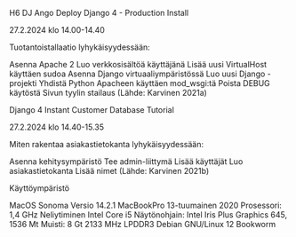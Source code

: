 H6 DJ Ango
Deploy Django 4 - Production Install

27.2.2024 klo 14.00-14.40

Tuotantoistallaatio lyhykäisyydessään:

Asenna Apache 2
Luo verkkosisältöä käyttäjänä
Lisää uusi VirtualHost käyttäen sudoa
Asenna Django virtuaaliympäristössä
Luo uusi Django -projekti
Yhdistä Python Apacheen käyttäen mod_wsgi:tä
Poista DEBUG käytöstä
Sivun tyylin stailaus
(Lähde: Karvinen 2021a)

Django 4 Instant Customer Database Tutorial

27.2.2024 klo 14.40-15.35

Miten rakentaa asiakastietokanta lyhykäisyydessään:

Asenna kehitysympäristö
Tee admin-liittymä
Lisää käyttäjät
Luo asiakastietokanta
Lisää nimet
(Lähde: Karvinen 2021b)

Käyttöympäristö

MacOS Sonoma Versio 14.2.1 MacBookPro 13-tuumainen
2020 Prosessori: 1,4 GHz Neliytiminen Intel Core i5
Näytönohjain: Intel Iris Plus Graphics 645, 1536 Mt
Muisti: 8 Gt 2133 MHz LPDDR3
Debian GNU/Linux 12 Bookworm
